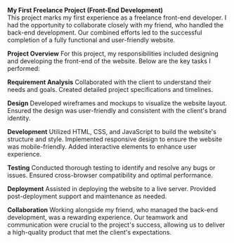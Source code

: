 **My First Freelance Project (Front-End Development)**<br>
This project marks my first experience as a freelance front-end developer. I had the opportunity to collaborate closely with my friend, who handled the back-end development. Our combined efforts led to the successful completion of a fully functional and user-friendly website.<br>

**Project Overview**
For this project, my responsibilities included designing and developing the front-end of the website. Below are the key tasks I performed:

**Requirement Analysis**
Collaborated with the client to understand their needs and goals.
Created detailed project specifications and timelines.

**Design**
Developed wireframes and mockups to visualize the website layout.
Ensured the design was user-friendly and consistent with the client's brand identity.

**Development**
Utilized HTML, CSS, and JavaScript to build the website's structure and style.
Implemented responsive design to ensure the website was mobile-friendly.
Added interactive elements to enhance user experience.

**Testing**
Conducted thorough testing to identify and resolve any bugs or issues.
Ensured cross-browser compatibility and optimal performance.

**Deployment**
Assisted in deploying the website to a live server.
Provided post-deployment support and maintenance as needed.

**Collaboration**
Working alongside my friend, who managed the back-end development, was a rewarding experience. Our teamwork and communication were crucial to the project's success, allowing us to deliver a high-quality product that met the client's expectations.
